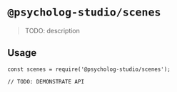 # `@psycholog-studio/scenes`

> TODO: description

## Usage

```
const scenes = require('@psycholog-studio/scenes');

// TODO: DEMONSTRATE API
```
